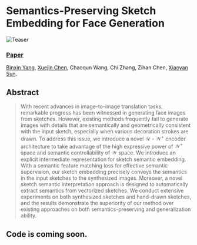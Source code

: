 # Semantics-Preserving Sketch Embedding for Face Generation
![Teaser](figure/teaser.png)
### [Paper](https://arxiv.org/abs/2211.13015) 
<!-- <br> -->
[Binxin Yang](https://orcid.org/0000-0003-4110-1986), [Xuejin Chen](http://staff.ustc.edu.cn/~xjchen99/), Chaoqun Wang, Chi Zhang, Zihan Chen, [Xiaoyan Sun](http://staff.ustc.edu.cn/~xysun720/).
<!-- <br> -->

## Abstract
>With recent advances in image-to-image translation tasks, remarkable progress has been witnessed in generating face images from sketches. However, existing methods frequently fail to generate images with details that are semantically and geometrically consistent with the input sketch, especially when various decoration strokes are drawn. To address this issue, we introduce a novel $\mathcal{W}$ - $\mathcal{W^+}$ encoder architecture to take advantage of the high expressive power of $\mathcal{W^+}$ space and semantic controllability of $\mathcal{W}$ space. We introduce an explicit intermediate representation for sketch semantic embedding. With a semantic feature matching loss for effective semantic supervision, our sketch embedding precisely conveys the semantics in the input sketches to the synthesized images. Moreover, a novel sketch semantic interpretation approach is designed to automatically extract semantics from vectorized sketches. We conduct extensive experiments on both synthesized sketches and hand-drawn sketches, and the results demonstrate the superiority of our method over existing approaches on both semantics-preserving and generalization ability.
>

## Code is coming soon.
